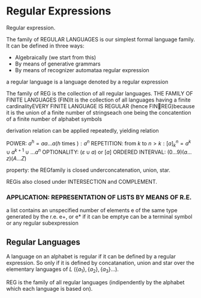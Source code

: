 # Regular Expressions

Regular expression.

The family of REGULAR LANGUAGES is our simplest formal language family. It can be defined in three ways:

- Algebraically (we start from this)
- By means of generative grammars
- By means of recognizer automataa regular expression


a regular language is a language denoted by a regular expression


The family of REG is the collection of all regular languages. 
THE FAMILY OF FINITE LANGUAGES (FIN)It is the collection of all languages having a finite cardinalityEVERY FINITE LANGUAGE IS REGULAR (hence FINREG)because it is the union of a finite number of stringseach one being the concatention of a finite number of alphabet symbols


derivation relation can be applied repeatedly, yielding relation


POWER: $a^h=a a \ldots a(h$ times $): a^n$
REPETITION: from $k$ to $n>k:[a]_k^n=a^k \cup a^{k+1} \cup \ldots a^n$
OPTIONALITY: $(\varepsilon \cup a)$ or $[a]$
ORDERED INTERVAL: $(0 \ldots 9)(a \ldots z)(A \ldots Z)$


property: the REGfamily is closed underconcatenation, union, star. 

REGis also closed under INTERSECTION and COMPLEMENT.


### APPLICATION: REPRESENTATION OF LISTS BY MEANS OF R.E.

a list contains an unspecified number of elements e of the same type generated by the r.e. e+, or e* if it can be emptye can be a terminal symbol or any regular subexpression


## Regular Languages 

A language on an alphabet is regular if it can be defined by a regular expression. So only if it is defined by concatanation, union and star over the elementary languages of $L$ ($\{a_1\} , \{a_2\} , \{a_3\} \dots$). 

REG is the family of all regular languages (indipendently by the alphabet which each language is based on).

